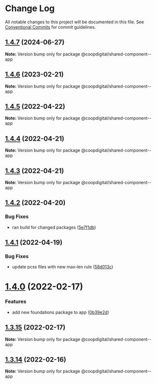 # Change Log

All notable changes to this project will be documented in this file.
See [Conventional Commits](https://conventionalcommits.org) for commit guidelines.

## [1.4.7](https://github.com/coopdigital/coop-frontend/compare/@coopdigital/shared-component--app@1.4.6...@coopdigital/shared-component--app@1.4.7) (2024-06-27)

**Note:** Version bump only for package @coopdigital/shared-component--app





## [1.4.6](https://github.com/coopdigital/coop-frontend/compare/@coopdigital/shared-component--app@1.4.5...@coopdigital/shared-component--app@1.4.6) (2023-02-21)

**Note:** Version bump only for package @coopdigital/shared-component--app





## [1.4.5](https://github.com/coopdigital/coop-frontend/compare/@coopdigital/shared-component--app@1.4.4...@coopdigital/shared-component--app@1.4.5) (2022-04-22)

**Note:** Version bump only for package @coopdigital/shared-component--app





## [1.4.4](https://github.com/coopdigital/coop-frontend/compare/@coopdigital/shared-component--app@1.4.3...@coopdigital/shared-component--app@1.4.4) (2022-04-21)

**Note:** Version bump only for package @coopdigital/shared-component--app





## [1.4.3](https://github.com/coopdigital/coop-frontend/compare/@coopdigital/shared-component--app@1.4.2...@coopdigital/shared-component--app@1.4.3) (2022-04-21)

**Note:** Version bump only for package @coopdigital/shared-component--app





## [1.4.2](https://github.com/coopdigital/coop-frontend/compare/@coopdigital/shared-component--app@1.4.1...@coopdigital/shared-component--app@1.4.2) (2022-04-20)


### Bug Fixes

* ran build for changed packages ([5e7f1db](https://github.com/coopdigital/coop-frontend/commit/5e7f1dbdf38ca13b8233b81f72d3725b8a47d834))





## [1.4.1](https://github.com/coopdigital/coop-frontend/compare/@coopdigital/shared-component--app@1.4.0...@coopdigital/shared-component--app@1.4.1) (2022-04-19)


### Bug Fixes

* update pcss files with new max-len rule ([58d013c](https://github.com/coopdigital/coop-frontend/commit/58d013c58111ff07521b792b0538bca2690efc74))





# [1.4.0](https://github.com/coopdigital/coop-frontend/compare/@coopdigital/shared-component--app@1.3.15...@coopdigital/shared-component--app@1.4.0) (2022-02-17)


### Features

* add new foundations package to app ([0b39e2d](https://github.com/coopdigital/coop-frontend/commit/0b39e2d89b1b5db0c509435dcbb4ade6809d39be))





## [1.3.15](https://github.com/coopdigital/coop-frontend/compare/@coopdigital/shared-component--app@1.3.14...@coopdigital/shared-component--app@1.3.15) (2022-02-17)

**Note:** Version bump only for package @coopdigital/shared-component--app





## [1.3.14](https://github.com/coopdigital/coop-frontend/compare/@coopdigital/shared-component--app@1.3.13...@coopdigital/shared-component--app@1.3.14) (2022-02-16)

**Note:** Version bump only for package @coopdigital/shared-component--app
